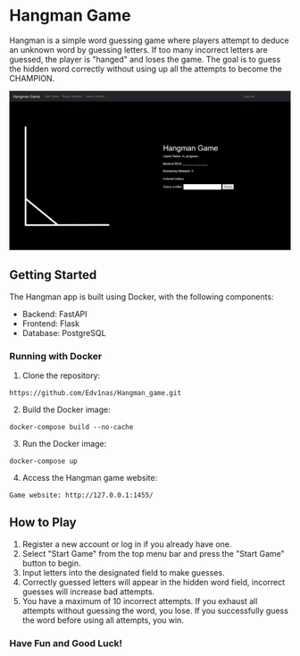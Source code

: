 # Hangman Game

Hangman is a simple word guessing game where players attempt to deduce an unknown word by guessing letters. If too many incorrect letters are guessed, the player is "hanged" and loses the game. The goal is to guess the hidden word correctly without using up all the attempts to become the CHAMPION.

![Hangman Game Screenshot](pics/hangman_start.png)

## Getting Started

The Hangman app is built using Docker, with the following components:

- Backend: FastAPI
- Frontend: Flask
- Database: PostgreSQL

### Running with Docker

1. Clone the repository:
```
https://github.com/Edv1nas/Hangman_game.git
```

2. Build the Docker image:
```
docker-compose build --no-cache
```

3. Run the Docker image:
```
docker-compose up
```

4. Access the Hangman game website:
```
Game website: http://127.0.0.1:1455/
```


## How to Play

1. Register a new account or log in if you already have one.
2. Select "Start Game" from the top menu bar and press the "Start Game" button to begin.
3. Input letters into the designated field to make guesses.
4. Correctly guessed letters will appear in the hidden word field, incorrect guesses will increase bad attempts.
5. You have a maximum of 10 incorrect attempts. If you exhaust all attempts without guessing the word, you lose. If you successfully guess the word before using all attempts, you win.

### Have Fun and Good Luck!